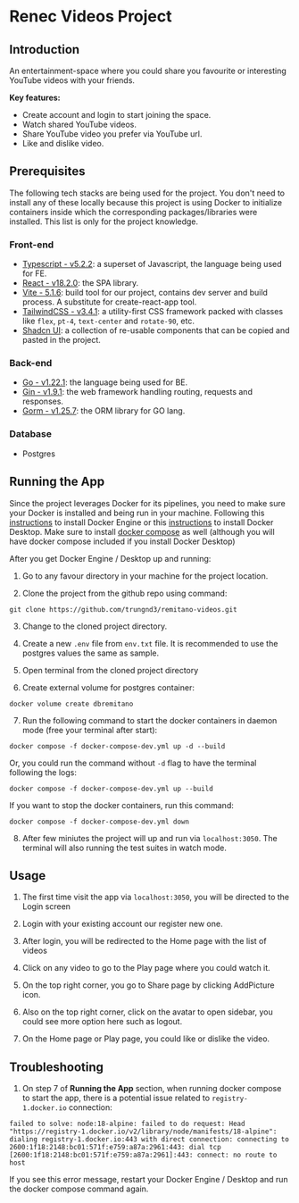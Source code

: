 # Renec Videos Project

## Introduction

An entertainment-space where you could share you favourite or interesting YouTube videos with your friends.

**Key features:**

- Create account and login to start joining the space.
- Watch shared YouTube videos.
- Share YouTube video you prefer via YouTube url.
- Like and dislike video.

## Prerequisites

The following tech stacks are being used for the project. You don't need to install any of these locally because this project is using Docker to initialize containers inside which the corresponding packages/libraries were installed. This list is only for the project knowledge.

### Front-end

- [Typescript - v5.2.2](https://www.typescriptlang.org/): a superset of Javascript, the language being used for FE.
- [React - v18.2.0](https://react.dev/): the SPA library.
- [Vite - 5.1.6](https://vitejs.dev/): build tool for our project, contains dev server and build process. A substitute for create-react-app tool.
- [TailwindCSS - v3.4.1](https://tailwindcss.com/): a utility-first CSS framework packed with classes like `flex`, `pt-4`, `text-center` and `rotate-90`, etc.
- [Shadcn UI](https://ui.shadcn.com/): a collection of re-usable components that can be copied and pasted in the project.

### Back-end

- [Go - v1.22.1](https://go.dev/): the language being used for BE.
- [Gin - v1.9.1](https://gin-gonic.com/): the web framework handling routing, requests and responses.
- [Gorm - v1.25.7](https://gorm.io/): the ORM library for GO lang.

### Database

- Postgres

## Running the App

Since the project leverages Docker for its pipelines, you need to make sure your Docker is installed and being run in your machine.
Following this [instructions](https://docs.docker.com/engine/install/) to install Docker Engine or this [instructions](https://docs.docker.com/desktop/install/mac-install/) to install Docker Desktop.
Make sure to install [docker compose](https://docs.docker.com/compose/install/) as well (although you will have docker compose included if you install Docker Desktop)

After you get Docker Engine / Desktop up and running:

1. Go to any favour directory in your machine for the project location.

2. Clone the project from the github repo using command:

```
git clone https://github.com/trungnd3/remitano-videos.git
```

3. Change to the cloned project directory.

4. Create a new `.env` file from `env.txt` file. It is recommended to use the postgres values the same as sample.

5. Open terminal from the cloned project directory

6. Create external volume for postgres container:

```
docker volume create dbremitano
```

7. Run the following command to start the docker containers in daemon mode (free your terminal after start):

```
docker compose -f docker-compose-dev.yml up -d --build
```

Or, you could run the command without `-d` flag to have the terminal following the logs:

```
docker compose -f docker-compose-dev.yml up --build
```

If you want to stop the docker containers, run this command:

```
docker compose -f docker-compose-dev.yml down
```

8. After few miniutes the project will up and run via `localhost:3050`. The terminal will also running the test suites in watch mode.

## Usage

1. The first time visit the app via `localhost:3050`, you will be directed to the Login screen

2. Login with your existing account our register new one.

3. After login, you will be redirected to the Home page with the list of videos

4. Click on any video to go to the Play page where you could watch it.

5. On the top right corner, you go to Share page by clicking AddPicture icon.

6. Also on the top right corner, click on the avatar to open sidebar, you could see more option here such as logout.

7. On the Home page or Play page, you could like or dislike the video.

## Troubleshooting

1. On step 7 of **Running the App** section, when running docker compose to start the app, there is a potential issue related to `registry-1.docker.io` connection:

```
failed to solve: node:18-alpine: failed to do request: Head "https://registry-1.docker.io/v2/library/node/manifests/18-alpine": dialing registry-1.docker.io:443 with direct connection: connecting to 2600:1f18:2148:bc01:571f:e759:a87a:2961:443: dial tcp [2600:1f18:2148:bc01:571f:e759:a87a:2961]:443: connect: no route to host
```

If you see this error message, restart your Docker Engine / Desktop and run the docker compose command again.
